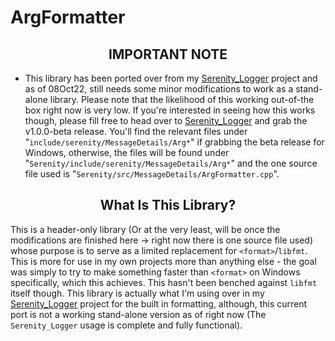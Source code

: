 # ArgFormatter

<div align="center">
<h2> IMPORTANT NOTE </h2>
</div>

- This library has been ported over from my [Serenity_Logger](https://github.com/USAFrenzy/Serenity_Logger) project and as of 08Oct22, still needs some minor modifications to work as a stand-alone library. Please note that the likelihood of this working out-of-the box right now is very low. If you're interested in seeing how this works though, please fill free to head over to [Serenity_Logger](https://github.com/USAFrenzy/Serenity_Logger) and grab the v1.0.0-beta release. You'll find the relevant files under "```include/serenity/MessageDetails/Arg*```" if grabbing the beta release for Windows, otherwise, the files will be found under "```Serenity/include/serenity/MessageDetails/Arg*```" and the one source file used is "```Serenity/src/MessageDetails/ArgFormatter.cpp```".

<div align="center">
<h2> What Is This Library? </h2>
</div>

This is a header-only library (Or at the very least, will be once the modifications are finished here -> right now there is one source file used) whose purpose is to serve as a limited replacement for ```<format>```/```libfmt```. This is more for use in my own projects more than anything else - the goal was simply to try to make something faster than ```<format>``` on Windows specifically, which this achieves. This hasn't been benched against ```libfmt``` itself though. This library is actually what I'm using over in my [Serenity_Logger](https://github.com/USAFrenzy/Serenity_Logger) project for the built in formatting, although, this current port is not a working stand-alone version as of right now (The ```Serenity_Logger``` usage is complete and fully functional).
